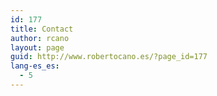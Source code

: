 ```yaml
---
id: 177
title: Contact
author: rcano
layout: page
guid: http://www.robertocano.es/?page_id=177
lang-es_es:
  - 5
---
```

<div id='contact-form-177'>
</div>